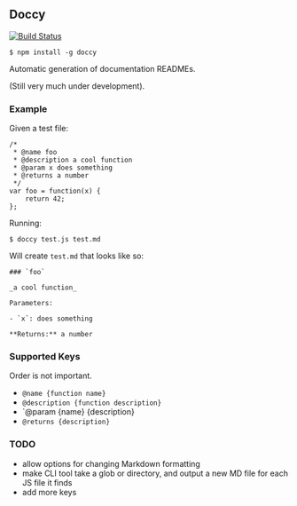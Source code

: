 ## Doccy

[![Build Status](https://travis-ci.org/jackfranklin/doccy.png)](https://travis-ci.org/jackfranklin/doccy)
```
$ npm install -g doccy
```

Automatic generation of documentation READMEs.

(Still very much under development).

### Example

Given a test file:

```
/*
 * @name foo
 * @description a cool function
 * @param x does something
 * @returns a number
 */
var foo = function(x) {
    return 42;
};
```

Running:

```
$ doccy test.js test.md
```

Will create `test.md` that looks like so:

```
### `foo`

_a cool function_

Parameters:

- `x`: does something

**Returns:** a number
```

### Supported Keys

Order is not important.

- `@name {function name}`
- `@description {function description}`
- `@param {name} {description}
- `@returns {description}`

### TODO

- allow options for changing Markdown formatting
- make CLI tool take a glob or directory, and output a new MD file for each JS file it finds
- add more keys

